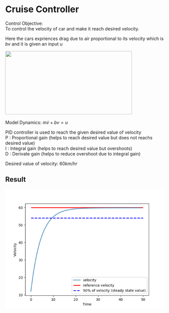 # Cruise Controller

Control Objective:   
To control the velocity of car and make it reach desired velocity. 

Here the cars expriences drag due to air proportional to its velocity which is $bv$
and it is given an input $u$    

<!-- ![](https://i.imgur.com/FIlLlOb.png =400x200 )  -->
<img src="https://i.imgur.com/FIlLlOb.png" width="400" height="200"/> 

Model Dynamics:
$m \dot v + bv = u$   

PID controller is used to reach the given desired value of velocity   
P : Proportional gain (helps to reach desired value but does not reachs desired value)   
I : Integral gain (helps to reach desired value but overshoots)   
D : Derivate gain (helps to reduce overshoot due to integral gain)   

​Desired value of velocity: $60 km/hr$

## Result
![](result.png)
